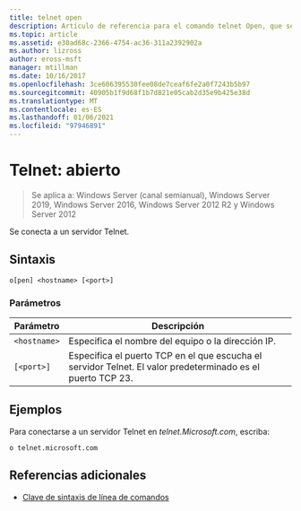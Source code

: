 ```yaml
---
title: telnet open
description: Artículo de referencia para el comando telnet Open, que se conecta a un servidor Telnet.
ms.topic: article
ms.assetid: e30ad68c-2366-4754-ac36-311a2392902a
ms.author: lizross
author: eross-msft
manager: mtillman
ms.date: 10/16/2017
ms.openlocfilehash: 3ce606395530fee08de7ceaf6fe2a0f7243b5b97
ms.sourcegitcommit: 40905b1f9d68f1b7d821e05cab2d35e9b425e38d
ms.translationtype: MT
ms.contentlocale: es-ES
ms.lasthandoff: 01/06/2021
ms.locfileid: "97946891"
---
```

# <a name="telnet-open"></a>Telnet: abierto

> Se aplica a: Windows Server (canal semianual), Windows Server 2019, Windows Server 2016, Windows Server 2012 R2 y Windows Server 2012

Se conecta a un servidor Telnet.

## <a name="syntax"></a>Sintaxis

```
o[pen] <hostname> [<port>]
```

### <a name="parameters"></a>Parámetros

| Parámetro | Descripción |
|--|--|
| `<hostname>` | Especifica el nombre del equipo o la dirección IP. |
| `[<port>]` | Especifica el puerto TCP en el que escucha el servidor Telnet. El valor predeterminado es el puerto TCP 23. |

## <a name="examples"></a>Ejemplos

Para conectarse a un servidor Telnet en *telnet.Microsoft.com*, escriba:

```
o telnet.microsoft.com
```

## <a name="additional-references"></a>Referencias adicionales

- [Clave de sintaxis de línea de comandos](command-line-syntax-key.md)

